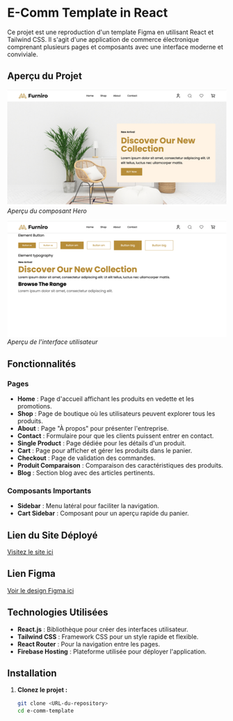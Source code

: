 # E-Comm Template in React

Ce projet est une reproduction d'un template Figma en utilisant React et Tailwind CSS. Il s'agit d'une application de commerce électronique comprenant plusieurs pages et composants avec une interface moderne et conviviale.

## Aperçu du Projet

![Hero Component Preview](./src/assets/images/hero-cap.png)  
_Aperçu du composant Hero_

![UI Component Preview](./src/assets/images/ui.png)  
_Aperçu de l'interface utilisateur_

## Fonctionnalités

### Pages

- **Home** : Page d'accueil affichant les produits en vedette et les promotions.
- **Shop** : Page de boutique où les utilisateurs peuvent explorer tous les produits.
- **About** : Page "À propos" pour présenter l'entreprise.
- **Contact** : Formulaire pour que les clients puissent entrer en contact.
- **Single Product** : Page dédiée pour les détails d'un produit.
- **Cart** : Page pour afficher et gérer les produits dans le panier.
- **Checkout** : Page de validation des commandes.
- **Produit Comparaison** : Comparaison des caractéristiques des produits.
- **Blog** : Section blog avec des articles pertinents.

### Composants Importants

- **Sidebar** : Menu latéral pour faciliter la navigation.
- **Cart Sidebar** : Composant pour un aperçu rapide du panier.

## Lien du Site Déployé

[Visitez le site ici](https://e-comm-44af6.web.app)

## Lien Figma

[Voir le design Figma ici](<https://www.figma.com/design/6CLCdq0v1bVbdfoFKSY8cQ/eCommerce-Website-%7C-Web-Page-Design-%7C-UI-KIT-%7C-Interior-Landing-Page-(Community)?node-id=117-336&node-type=frame&t=25bgKDwB6pDdH2Bv-0>)

## Technologies Utilisées

- **React.js** : Bibliothèque pour créer des interfaces utilisateur.
- **Tailwind CSS** : Framework CSS pour un style rapide et flexible.
- **React Router** : Pour la navigation entre les pages.
- **Firebase Hosting** : Plateforme utilisée pour déployer l'application.

## Installation

1. **Clonez le projet :**
   ```bash
   git clone <URL-du-repository>
   cd e-comm-template
   ```
